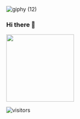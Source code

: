 ![giphy (12)](https://user-images.githubusercontent.com/85743259/121683611-4b43c500-cac6-11eb-8897-29ecf293e917.gif)
### Hi there 👋

<!--
**barisfurkanS/barisfurkanS** is a ✨ _special_ ✨ repository because its `README.md` (this file) appears on your GitHub profile.

Here are some ideas to get you started:

- 🔭 I’m currently working on ...
- 🌱 I’m currently learning ...
- 👯 I’m looking to collaborate on ...
- 🤔 I’m looking for help with ...
- 💬 Ask me about ...
- 📫 How to reach me: ...
- 😄 Pronouns: ...
- ⚡ Fun fact: ...
-->

<img height="180em" src="https://github-readme-stats.vercel.app/api?username=Gapur&show_icons=true&hide_border=true&&count_private=true&include_all_commits=true" />

      
![visitors](https://visitor-badge.glitch.me/badge?page_id=page.id)
